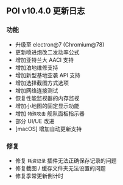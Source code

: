 ## POI v10.4.0 更新日志

### 功能

- 升级至 electron@7 (Chromium@78)
- 更新喷进炮改二发动率公式
- 增加亚特兰大 AACI 支持
- 增加泊地维修支持
- 增加新型基地空袭 API 支持
- 增加选择截图方式选项
- 增加网络连接测试
- 恢复性能监视器的内存监视
- 增加小地图的固定显示功能
- 增加 `特殊攻击` 舰队面板指示器
- 部分 UI/UE 改进
- [macOS] 增加自动更新支持

### 修复

- 修复 `耗资记录` 插件无法正确保存记录的问题
- 修复截图 / 缓存文件夹无法设置的问题
- 修复季常更新倒计时
